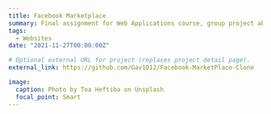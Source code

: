 ```yaml
---
title: Facebook Marketplace
summary: Final assignment for Web Applications course, group project about creating a RESTful Facebook marketplace
tags:
  - Websites
date: "2021-11-27T00:00:00Z"

# Optional external URL for project (replaces project detail page).
external_link: https://github.com/Gav1012/Facebook-MarketPlace-Clone

image:
  caption: Photo by Toa Heftiba on Unsplash
  focal_point: Smart
---
```

